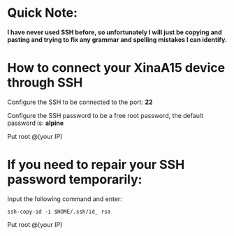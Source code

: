 # Quick Note:
**I have never used SSH before, so unfortunately I will just be copying and pasting and trying to fix any grammar and spelling mistakes I can identify.**

# How to connect your XinaA15 device through SSH

Configure the SSH to be connected to the port: **22**

Configure the SSH password to be a free root password, the default password is: **alpine**

Put root @(your IP)

# If you need to repair your SSH password temporarily:

Input the following command and enter:

`ssh-copy-id -i $HOME/.ssh/id_ rsa` 

Put root @(your IP)
